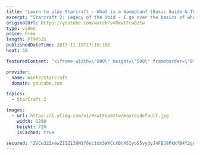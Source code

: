 ```yaml
---
title: "Learn to play Starcraft - What is a Gameplan? (Basic Guide & Tutorial)"
excerpt: "Starcraft 2: Legacy of the Void - I go over the basics of what a gameplan in starcraft 2 is and how to put one together.  Note this is not a guide on WHAT gameplan you should be using as each race!"
originalUrl: https://youtube.com/watch?v=RkwtFcw8ztw
type: video
price: Free
length: PT9M53S
publishedDateTime: 2017-11-19T17:10:18Z
heat: 50

featuredContent: "<iframe width=\"800\" height=\"500\" frameborder=\"0\" src=\"https://www.youtube.com/embed/RkwtFcw8ztw\" allow=\"accelerometer; autoplay; encrypted-media; gyroscope; picture-in-picture\" allowfullscreen></iframe>"

provider:
  name: WinterStarcraft
  domain: youtube.com

topics:
  - StarCraft 2

images:
  - url: https://i.ytimg.com/vi/RkwtFcw8ztw/maxresdefault.jpg
    width: 1280
    height: 720
    isCached: true

secured: "ZVCu32ZxewZ1IZ139W1f6vc1dxSWXCcXBt4SIyoS5vydyJ4FBJ8PkKfB4Y2gAF2uzXkxH/SIWTew6J3wQDFG+HEY3JN8SHShZ4xKoKMIS4BW3eHHrzb6ATheM9u9LTyRsKq+2nFVYJDzDwHXgCTotanYkHeImxxtd/7nv+6JcuaFZSXk+XkIT9ox8HBYaZmIm2Zea8DEfFe3VSb+D9fsXIXQ0ScnYNiH8OyUY/qd0M7pdIJLYfIn+EAVJT015Tst55kM/X9gGh1RUHedj5NeGkBgx2qhmKz9nBd/A463jJbdyYfan7xCVnhI1xxKoNfIasc4aBD4j9bwcF2kPZH6Blq5tTc0EZwZMe0CjEg+BP53e13oq1btyF77duQc7+eC6eoinD30YF7zBazUKPQjmLRowuE4GimbuUuhrEOOnYs=;cBud08st9TKB1ypqy8ep9w=="
---
```



